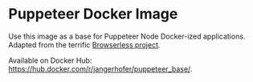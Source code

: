 # Puppeteer Docker Image

Use this image as a base for Puppeteer Node Docker-ized applications.  Adapted from the terrific [Browserless project](https://github.com/joelgriffith/browserless).

Available on Docker Hub: https://hub.docker.com/r/jangerhofer/puppeteer_base/.
